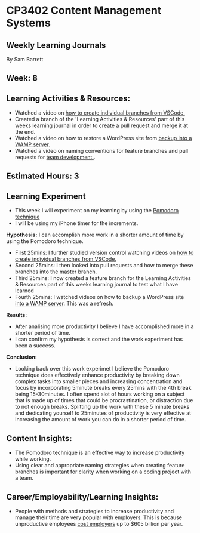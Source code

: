 # CP3402 Content Management Systems
## Weekly Learning Journals

By Sam Barrett

## Week: 8

## Learning Activities & Resources:
- Watched a video on [how to create individual branches from VSCode.](https://www.youtube.com/watch?)
- Created a branch of the 'Learning Activities & Resources' part of this weeks learning journal in order to create a pull request and merge it at the end.
- Watched a video on how to restore a WordPress site from [backup into a WAMP server](https://www.youtube.com/watch?v=-32abtu4ZwM).
- Watched a video on naming conventions for feature branches and pull requests for [team development.](https://www.youtube.com/watch?v=n0w4oL4bJo8).

## Estimated Hours: 3

## Learning Experiment 
- This week I will experiment on my learning by using the [Pomodoro technique](https://www.todoist.com/productivity-methods/pomodoro-technique)
- I will be using my iPhone timer for the increments.

**Hypothesis:** I can accomplish more work in a shorter amount of time by using the Pomodoro technique.  
- First 25mins: I further studied version control watching videos on [how to create individual branches from VSCode.](https://www.youtube.com/watch?v=Dedz4gRHezg&t=193s)
- Second 25mins: I then looked into pull requests and how to merge these branches into the master branch.
- Third 25mins: I now created a feature branch for the Learning Activities & Resources part of this weeks learning journal to test what I have learned
- Fourth 25mins: I watched videos on how to backup a WordPress site [into a WAMP server](https://www.youtube.com/watch?v=-32abtu4ZwM). This was a refresh.
  
**Results:**  
- After analising more productivity I believe I have accomplished more in a shorter period of time.
- I can confirm my hypothesis is correct and the work experiment has been a success.
  
**Conclusion:**  
- Looking back over this work experimet I believe the Pomodoro technique does effectively enhance productivity by
breaking down complex tasks into smaller pieces and increasing concentration and focus by incorporating 5minute breaks every 25mins with
the 4th break being 15-30minutes. I often spend alot of hours working on a subject that is made up of times that could be procrastination, or 
distraction due to not enough breaks. Splitting up the work with these 5 minute breaks and dedicating yourself to 25minutes of productivity is 
very effective at increasing the amount of work you can do in a shorter period of time.  

## Content Insights:
- The Pomodoro technique is an effective way to increase productivity while working.
- Using clear and appropriate naming strategies when creating feature branches is important for clarity when working on a coding project with a team.

## Career/Employability/Learning Insights:
- People with methods and strategies to increase productivity and manage their time are very popular with employers. This is because unproductive 
employees [cost employers](https://firstup.io/blog/employee-productivity-statistics/) up to $605 billion per year. 